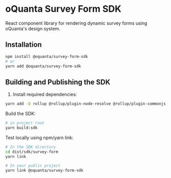 # oQuanta Survey Form SDK

React component library for rendering dynamic survey forms using oQuanta's design system.

## Installation

```bash
npm install @oquanta/survey-form-sdk
# or
yarn add @oquanta/survey-form-sdk
```

## Building and Publishing the SDK

1. Install required dependencies:

```bash
yarn add -D rollup @rollup/plugin-node-resolve @rollup/plugin-commonjs @rollup/plugin-typescript rollup-plugin-terser rollup-plugin-peer-deps-external rollup-plugin-postcss autoprefixer
```

Build the SDK:
```bash
# in project root
yarn build:sdk
```

Test locally using npm/yarn link:

```bash
# In the SDK directory
cd dist/sdk/survey-form
yarn link

# In your public project
yarn link @oquanta/survey-form-sdk
```